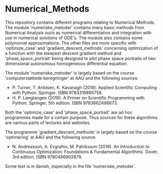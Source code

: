 # Numerical_Methods
This repository contains different programs relating to Numerical Methods. The module 'numeriske_metoder' contains many basic methods from Numerical Analysis such as numerical differentiation and integration with use in numerical solutions of ODE's. The module also contains some polynomial approximations. The other files are more specific with 'optimize_case' and 'gradient_descent_methods' concerning optimization of a function with the steepest descent gradient method and 'phase_space_portrait' being designed to plot phase space portraits of two dimensional autonomous homogeneous differential equation.

The module 'numeriske_metoder' is largely based on the course 'computerstøttede beregninger' at AAU and the following sources:
- P. Turner, T. Arildsen, K. Kavanagh (2018). Applied Scientific Computing with Python. Springer. ISBN 9783319895758.
- H. P. Langtangen (2016). A Primer on Scientific Programming with Python. Springer, 5th edition. ISBN 9783662498873.

Both the 'optimize_case' and 'phase_space_portrait' are ad hoc programmes made for a certain purpose. Thus sources for these algorithms are various parts of lectures and websites.

The programme 'gradient_descent_methods' is largely based on the course 'optimering' at AAU and the following source:
- N. Andréasson, A. Evgrafov, M. Patriksson (2019). An Introduction to Continuous Optimization: Foundations & Fundamental Algorithms. Dover, 3rd edition. ISBN 
  9780486802879.

Some text is in danish, especially in the file 'numeriske_metoder'.
